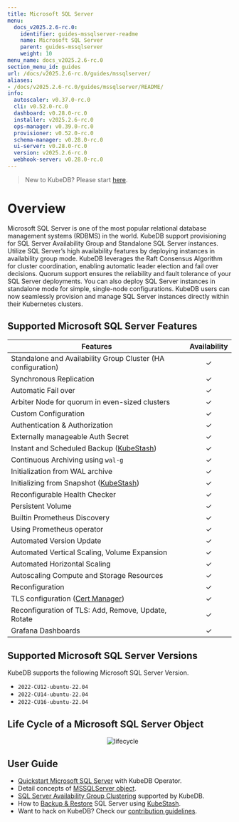```yaml
---
title: Microsoft SQL Server
menu:
  docs_v2025.2.6-rc.0:
    identifier: guides-mssqlserver-readme
    name: Microsoft SQL Server
    parent: guides-mssqlserver
    weight: 10
menu_name: docs_v2025.2.6-rc.0
section_menu_id: guides
url: /docs/v2025.2.6-rc.0/guides/mssqlserver/
aliases:
- /docs/v2025.2.6-rc.0/guides/mssqlserver/README/
info:
  autoscaler: v0.37.0-rc.0
  cli: v0.52.0-rc.0
  dashboard: v0.28.0-rc.0
  installer: v2025.2.6-rc.0
  ops-manager: v0.39.0-rc.0
  provisioner: v0.52.0-rc.0
  schema-manager: v0.28.0-rc.0
  ui-server: v0.28.0-rc.0
  version: v2025.2.6-rc.0
  webhook-server: v0.28.0-rc.0
---
```


> New to KubeDB? Please start [here](/docs/v2025.2.6-rc.0/README).

# Overview

Microsoft SQL Server is one of the most popular relational database management systems (RDBMS) in the world. KubeDB support provisioning for SQL Server Availability Group and Standalone SQL Server instances. Utilize SQL Server’s high availability features by deploying instances in availability group mode. KubeDB leverages the Raft Consensus Algorithm for cluster coordination, enabling automatic leader election and fail over decisions. Quorum support ensures the reliability and fault tolerance of your SQL Server deployments. You can also deploy SQL Server instances in standalone mode for simple, single-node configurations. KubeDB users can now seamlessly provision and manage SQL Server instances directly within their Kubernetes clusters.

## Supported Microsoft SQL Server Features

| Features                                                           | Availability |
|--------------------------------------------------------------------|:------------:|
| Standalone and Availability Group Cluster (HA configuration)       |   &#10003;   |
| Synchronous Replication                                            |   &#10003;   |
| Automatic Fail over                                                |   &#10003;   |
| Arbiter Node for quorum in even-sized clusters                     |   &#10003;   |
| Custom Configuration                                               |   &#10003;   |
| Authentication & Authorization                                     |   &#10003;   |
| Externally manageable Auth Secret                                  |   &#10003;   |
| Instant and Scheduled Backup ([KubeStash](https://kubestash.com/)) |   &#10003;   |
| Continuous Archiving using `wal-g`                                 |   &#10003;   |
| Initialization from WAL archive                                    |   &#10003;   |
| Initializing from Snapshot ([KubeStash](https://kubestash.com/))   |   &#10003;   |
| Reconfigurable Health Checker                                      |   &#10003;   |
| Persistent Volume                                                  |   &#10003;   |
| Builtin Prometheus Discovery                                       |   &#10003;   |
| Using Prometheus operator                                          |   &#10003;   |
| Automated Version Update                                           |   &#10003;   |
| Automated Vertical Scaling, Volume Expansion                       |   &#10003;   |
| Automated Horizontal Scaling                                       |   &#10003;   |
| Autoscaling Compute and Storage Resources                          |   &#10003;   |
| Reconfiguration                                                    |   &#10003;   |
| TLS configuration ([Cert Manager](https://cert-manager.io/docs/))  |   &#10003;   |
| Reconfiguration of TLS: Add, Remove, Update, Rotate                |   &#10003;   |
| Grafana Dashboards                                                 |   &#10003;   |


## Supported Microsoft SQL Server Versions

KubeDB supports the following Microsoft SQL Server Version.
- `2022-CU12-ubuntu-22.04`
- `2022-CU14-ubuntu-22.04`
- `2022-CU16-ubuntu-22.04`

## Life Cycle of a Microsoft SQL Server Object

<!---
ref : https://cacoo.com/diagrams/4PxSEzhFdNJRIbIb/0281B
--->

<p align="center">
  <img alt="lifecycle"  src="/docs/v2025.2.6-rc.0/guides/mssqlserver/images/mssqlserver-lifecycle.png" >
</p>

## User Guide

- [Quickstart Microsoft SQL Server](/docs/v2025.2.6-rc.0/guides/mssqlserver/quickstart/quickstart) with KubeDB Operator.
- Detail concepts of [MSSQLServer object](/docs/v2025.2.6-rc.0/guides/mssqlserver/concepts/mssqlserver).
- [SQL Server Availability Group Clustering](/docs/v2025.2.6-rc.0/guides/mssqlserver/clustering/ag_cluster) supported by KubeDB.
- How to [Backup & Restore](/docs/v2025.2.6-rc.0/guides/mssqlserver/backup/overview/) SQL Server using [KubeStash](https://kubestash.com/).
- Want to hack on KubeDB? Check our [contribution guidelines](/docs/v2025.2.6-rc.0/CONTRIBUTING).